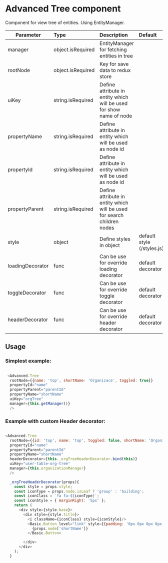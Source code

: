 # Advanced Tree component

Component for view tree of entities. Using EntityManager.

| Parameter | Type | Description | Default  |
| - | :- | :- | :- |
| manager | object.isRequired | EntityManager for fetching entities in tree | |
| rootNode | object.isRequired | Key for save data to redux store | |
| uiKey | string.isRequired | Define attribute in entity which will be used for show name of node | |
| propertyName | string.isRequired | Define attribute in entity which will be used as node id |   |
| propertyId | string.isRequired | Define attribute in entity which will be used as node id |   |
| propertyParent | string.isRequired | Define attribute in entity which will be used for search children nodes |   |
| style  | object   | Define styles in object | default style (/styles.js) |
| loadingDecorator  | func   |  Can be use for override loading decorator |default decorator |
| toggleDecorator  | func   |  Can be use for override toggle decorator | default decorator|
| headerDecorator  | func   |  Can be use for override header decorator | default decorator| |


## Usage
### Simplest example:
```javascript

 <Advanced.Tree
  rootNode={{name: 'top', shortName: 'Organizace', toggled: true}}
  propertyId="name"
  propertyParent="parentId"
  propertyName="shortName"
  uiKey="orgTree"
  manager={this.getManager()}
  />
```
### Example with custom Header decorator:
```javascript

<Advanced.Tree
  rootNode={{id: 'top', name: 'top', toggled: false, shortName: 'Organizační struktura', children: []}}
  propertyId="name"
  propertyParent="parentId"
  propertyName="shortName"
  headerDecorator={this._orgTreeHeaderDecorator.bind(this)}
  uiKey="user-table-org-tree"
  manager={this.organizationManager}
  />

  _orgTreeHeaderDecorator(props){
    const style = props.style;
    const iconType = props.node.isLeaf ? 'group' : 'building';
    const iconClass = `fa fa-${iconType}`;
    const iconStyle = { marginRight: '5px' };
    return (
      <div style={style.base}>
        <div style={style.title}>
          <i className={iconClass} style={iconStyle}/>
          <Basic.Button level="link" style={{padding: '0px 0px 0px 0px'}} onClick={this._homeOrganizationFilter.bind(this, props.node)}>
            {props.node['shortName']}
          </Basic.Button>

        </div>
      </div>
    );
  }
```
